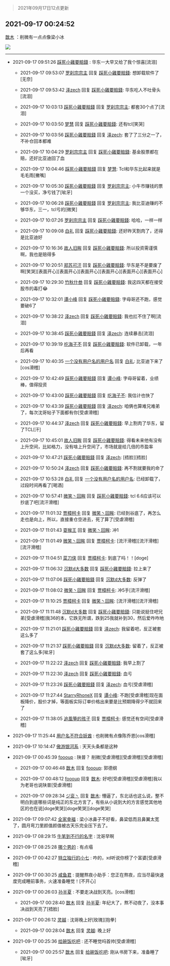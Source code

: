 > 2021年09月17日12点更新
<link rel="stylesheet" href="https://cdn.jsdelivr.net/gh/taotie6/sampleJSON@main/css/photo_show.css">
<meta name="referrer" content="no-referrer" />


 ## 2021-09-17 00:24:52 

 [㪚木](https://www.coolapk.com/feed/30040727?shareKey=OGI5NTFkODczNjgyNjE0Mzc5OGU~) ：削微有一点点像梁小冰 

<div class="album">
<img class="img-item" src="https://image.coolapk.com/feed/2021/0917/00/1081091_737ce527_9491_3307@393x506.jpeg" />
</div>

 ------- 

- 2021-09-17 09:51:26 [踩死小雞要賠錢](uid=2375908) : 华东一大早又给了我个惊喜[流泪] 

    - 2021-09-17 09:53:07 [罗刹宗宗主](uid=1080167) 回复 [踩死小雞要賠錢](uid=2375908): 想卸载软件了[无奈] 

    - 2021-09-17 09:53:42 [泽zech](uid=597954) 回复 [踩死小雞要賠錢](uid=2375908): 华东吃人不吐骨头[流泪] 

    - 2021-09-17 10:03:13 [踩死小雞要賠錢](uid=2375908) 回复 [罗刹宗宗主](uid=1080167): 都套30个点了[流泪] 

    - 2021-09-17 10:03:50 [梦慧](uid=3752449) 回复 [踩死小雞要賠錢](uid=2375908): 还有tcl[笑哭] 

    - 2021-09-17 10:03:56 [踩死小雞要賠錢](uid=2375908) 回复 [泽zech](uid=597954): 套了了三分之一了，不补仓回本都难 

    - 2021-09-17 10:04:29 [罗刹宗宗主](uid=1080167) 回复 [踩死小雞要賠錢](uid=2375908): 基金股票都在赔，还好比亚迪回了血 

    - 2021-09-17 10:04:46 [踩死小雞要賠錢](uid=2375908) 回复 [梦慧](uid=3752449): Tcl和华东比起来就是毛毛雨[撇嘴] 

    - 2021-09-17 10:05:30 [踩死小雞要賠錢](uid=2375908) 回复 [罗刹宗宗主](uid=1080167): 小牛市赚钱的票一个没买，净亏钱了[呲牙] 

    - 2021-09-17 10:06:28 [踩死小雞要賠錢](uid=2375908) 回复 [罗刹宗宗主](uid=1080167): 我比亚迪赚的不够华东，三一，tcl亏的[微笑] 

    - 2021-09-17 10:07:26 [罗刹宗宗主](uid=1080167) 回复 [踩死小雞要賠錢](uid=2375908): 哈哈，一样一样 

    - 2021-09-17 10:09:08 [白礼](uid=1528397) 回复 [踩死小雞要賠錢](uid=2375908): 还好昨天割肉了，还得是比亚迪好 

    - 2021-09-17 10:16:36 [故人旧眸](uid=5481001) 回复 [踩死小雞要賠錢](uid=2375908): 所以投资需谨慎啊，我也是赔得多 

    - 2021-09-17 10:20:51 [郑苏可汗](uid=678781) 回复 [踩死小雞要賠錢](uid=2375908): 华东是不是要废了啊[笑哭][表面开心][表面开心][表面开心][表面开心][表面开心][表面开心] 

    - 2021-09-17 10:29:30 [竹秋什叁](uid=2319428) 回复 [踩死小雞要賠錢](uid=2375908): 我这四天都在接受股市的毒打😂 

    - 2021-09-17 10:32:01 [谭小峰](uid=2924176) 回复 [踩死小雞要賠錢](uid=2375908): 字母哥还不跑，感觉要破6了 

    - 2021-09-17 10:38:22 [泽zech](uid=597954) 回复 [踩死小雞要賠錢](uid=2375908): 我也扛不住了啊[流泪] 

    - 2021-09-17 10:38:45 [踩死小雞要賠錢](uid=2375908) 回复 [泽zech](uid=597954): 连续暴击[流泪] 

    - 2021-09-17 10:39:19 [吃海子不](uid=3559758) 回复 [踩死小雞要賠錢](uid=2375908): 软件已卸载，一年后再看 

    - 2021-09-17 10:40:35 [一个没有用户名的用户名](uid=1314924) 回复 [白礼](uid=1528397): 比亚迪下来了[cos滑稽] 

    - 2021-09-17 10:42:49 [踩死小雞要賠錢](uid=2375908) 回复 [谭小峰](uid=2924176): 字母哥留着，业绩棒，值得投资 

    - 2021-09-17 10:43:00 [踩死小雞要賠錢](uid=2375908) 回复 [吃海子不](uid=3559758): 我估计也快了 

    - 2021-09-17 10:43:39 [踩死小雞要賠錢](uid=2375908) 回复 [泽zech](uid=597954): 咱俩也算难兄难弟了，每次沈哥帖子下面都有你[受虐滑稽] 

    - 2021-09-17 10:44:37 [泽zech](uid=597954) 回复 [踩死小雞要賠錢](uid=2375908): 早上割肉了华东，留了TCL[汗] 

    - 2021-09-17 10:45:01 [故人旧眸](uid=5481001) 回复 [踩死小雞要賠錢](uid=2375908): 得看未来他有没有上升空间，比如格力，没有啥上升空间了，市场就是给几倍的市盈率 

    - 2021-09-17 10:47:21 [踩死小雞要賠錢](uid=2375908) 回复 [泽zech](uid=597954): [捂脸][捂脸] 

    - 2021-09-17 10:50:24 [泽zech](uid=597954) 回复 [踩死小雞要賠錢](uid=2375908): 再不割就要我的命了 

    - 2021-09-17 10:53:28 [白礼](uid=1528397) 回复 [一个没有用户名的用户名](uid=1314924): 已经卸载了，过段时间再看了[喝酒] 

    - 2021-09-17 10:57:41 [微笑丶回眸](uid=657764) 回复 [踩死小雞要賠錢](uid=2375908): tcl  6.6应该可以抄底了吧[流汗滑稽] 

    - 2021-09-17 11:01:32 [贾樟柯卡](uid=4286768) 回复 [微笑丶回眸](uid=657764): 已经到谷底了，再怎么走也是向上，所以，直接重仓空进去，死了算了[受虐滑稽] 

    - 2021-09-17 11:01:43 [耍猴王](uid=2055455) 回复 [微笑丶回眸](uid=657764): 冲1 

    - 2021-09-17 11:01:49 [微笑丶回眸](uid=657764) 回复 [贾樟柯卡](uid=4286768): [流汗滑稽][流汗滑稽][流汗滑稽] 

    - 2021-09-17 11:04:51 [菜刀侠](uid=553826) 回复 [贾樟柯卡](uid=4286768): 到底了吗！！[doge] 

    - 2021-09-17 11:06:32 [沉默d大多数](uid=3441191) 回复 [踩死小雞要賠錢](uid=2375908): 拉上来了 

    - 2021-09-17 11:07:06 [踩死小雞要賠錢](uid=2375908) 回复 [沉默d大多数](uid=3441191): 反弹了 

    - 2021-09-17 11:08:02 [微笑丶回眸](uid=657764) 回复 [贾樟柯卡](uid=4286768): 冲5手[流汗滑稽] 

    - 2021-09-17 11:10:25 [贾樟柯卡](uid=4286768) 回复 [微笑丶回眸](uid=657764): [流汗滑稽][流汗滑稽] 

    - 2021-09-17 11:11:48 [沉默d大多数](uid=3441191) 回复 [踩死小雞要賠錢](uid=2375908): 只能说挺住吧兄弟[受虐滑稽]我36的本，它跌无所谓，跌到25我就补到30，然后爱咋咋地 

    - 2021-09-17 11:21:01 [踩死小雞要賠錢](uid=2375908) 回复 [泽zech](uid=597954): 我留着吧，反正被套这么多了 

    - 2021-09-17 11:21:37 [踩死小雞要賠錢](uid=2375908) 回复 [沉默d大多数](uid=3441191): 留着了，反正被套了这么多[呲牙] 

    - 2021-09-17 11:22:22 [泽zech](uid=597954) 回复 [踩死小雞要賠錢](uid=2375908): 我早上割了 

    - 2021-09-17 11:22:30 [泽zech](uid=597954) 回复 [踩死小雞要賠錢](uid=2375908): 血亏 

    - 2021-09-17 11:23:26 [踩死小雞要賠錢](uid=2375908) 回复 [泽zech](uid=597954): 血亏[受虐滑稽] 

    - 2021-09-17 11:27:44 [StarryRhoneX](uid=3488925) 回复 [谭小峰](uid=2924176): 不跑[受虐滑稽]现在面板降价，股价才掉，等面板实际订单价格出来要是比预期降得少不就回来了 

    - 2021-09-17 11:38:05 [追風箏的孩子](uid=783549) 回复 [贾樟柯卡](uid=4286768): 感觉还有空间[受虐滑稽] 

- 2021-09-17 11:25:44 [用户名不符合妖酋](uid=1105274) : 也削微有点像陈乔恩[cos滑稽] 

- 2021-09-17 10:14:47 [傲游银河系](uid=1581297) : 天天头条都是这种 

- 2021-09-17 00:45:39 [foooup](uid=12770621) : 陕普？ 削微[受虐滑稽][受虐滑稽][受虐滑稽] 

    - 2021-09-17 00:46:48 [㪚木](uid=1081091) 回复 [foooup](uid=12770621): 郭德纲 

    - 2021-09-17 00:48:12 [foooup](uid=12770621) 回复 [㪚木](uid=1081091): 好吧[受虐滑稽][受虐滑稽]我以为老哥也说陕普[受虐滑稽] 

    - 2021-09-17 09:28:34 [ジ衮丶](uid=494451) 回复 [㪚木](uid=1081091): 懵逼了，东北话也这么说，整不明白到底哪些词是纯正的东北方言了，有些从小说到大的方言感觉其他地区的也在说[doge笑哭][doge笑哭][doge笑哭] 

- 2021-09-17 09:07:42 [全家幸福](uid=2237599) : 梁小冰鼻子不好看，鼻梁低而且鼻翼太宽了，圆月弯刀里颜值颜值被古天乐完全压下去了。 

- 2021-09-17 08:29:15 [牛笔到不行的名字](uid=2374460) : 沈哥早啊 

- 2021-09-17 08:25:28 [哪个男的](uid=1057736) : 有点塌 

- 2021-09-17 00:42:27 [特立独行的小七](uid=8993787) : 咋的，xd听说你榜了个富婆[受虐滑稽] 

- 2021-09-17 00:30:25 [咸鱼君](uid=573545) : 提醒熬夜小助手：您正在熬夜，应当尽最快速度完成睡前事务，火速准备睡觉！[不开心] 

- 2021-09-17 00:26:03 [孙半夏](uid=1851173) : 不要走决战到天亮。[cos滑稽] 

    - 2021-09-17 00:28:40 [㪚木](uid=1081091) 回复 [孙半夏](uid=1851173): 年纪大了，熬不动夜了，没本事决战到天亮了[捂脸] 

- 2021-09-17 00:26:12 [灵越](uid=1324630) : 沈哥晚上好[玫瑰][抱拳] 

    - 2021-09-17 00:28:04 [㪚木](uid=1081091) 回复 [灵越](uid=1324630): 晚上好 

- 2021-09-17 00:25:36 [给碗饭吃吧](uid=696402) : 还不睡觉吗首帅[受虐滑稽] 

    - 2021-09-17 00:25:57 [㪚木](uid=1081091) 回复 [给碗饭吃吧](uid=696402): 刚从书房下来，准备睡了[呲牙] 

